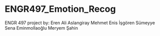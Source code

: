 # ENGR497_Emotion_Recog
ENGR 497 project by: 
  Eren Ali Aslangiray
  Mehmet Enis İşgören
  Sümeyye Sena Eminmollaoğlu
  Meryem Şahin
